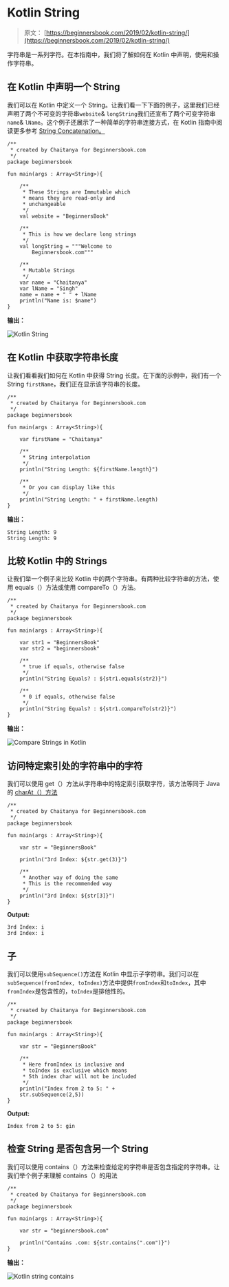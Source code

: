 # Kotlin String

> 原文： [https://beginnersbook.com/2019/02/kotlin-string/](https://beginnersbook.com/2019/02/kotlin-string/)

字符串是一系列字符。在本指南中，我们将了解如何在 Kotlin 中声明，使用和操作字符串。

## 在 Kotlin 中声明一个 String

我们可以在 Kotlin 中定义一个 String。让我们看一下下面的例子，这里我们已经声明了两个不可变的字符串`website`&amp; `longString`我们还宣布了两个可变字符串`name`&amp; `lName`。这个例子还展示了一种简单的字符串连接方式，在 Kotlin 指南中阅读更多参考 [String Concatenation。](https://beginnersbook.com/2017/12/string-concatenation-in-kotlin/)

```
/**
 * created by Chaitanya for Beginnersbook.com
 */
package beginnersbook

fun main(args : Array<String>){

    /**
     * These Strings are Immutable which
     * means they are read-only and
     * unchangeable
     */
    val website = "BeginnersBook"

    /**
     * This is how we declare long strings
     */
    val longString = """Welcome to
        Beginnersbook.com"""

    /**
     * Mutable Strings
     */
    var name = "Chaitanya"
    var lName = "Singh"
    name = name + " " + lName
    println("Name is: $name")
}
```

**输出：**

![Kotlin String](img/ce1370cfbc2fc9f7ad8c1e50659f7888.jpg)

## 在 Kotlin 中获取字符串长度

让我们看看我们如何在 Kotlin 中获得 String 长度。在下面的示例中，我们有一个 String `firstName`，我们正在显示该字符串的长度。

```
/**
 * created by Chaitanya for Beginnersbook.com
 */
package beginnersbook

fun main(args : Array<String>){

    var firstName = "Chaitanya"

    /**
     * String interpolation
     */
    println("String Length: ${firstName.length}")

    /**
     * Or you can display like this
     */
    println("String Length: " + firstName.length)
}
```

**输出：**

```
String Length: 9
String Length: 9
```

## 比较 Kotlin 中的 Strings

让我们举一个例子来比较 Kotlin 中的两个字符串。有两种比较字符串的方法，使用 equals（）方法或使用 compareTo（）方法。

```
/**
 * created by Chaitanya for Beginnersbook.com
 */
package beginnersbook

fun main(args : Array<String>){

    var str1 = "BeginnersBook"
    var str2 = "beginnersbook"

    /**
     * true if equals, otherwise false
     */
    println("String Equals? : ${str1.equals(str2)}")

    /**
     * 0 if equals, otherwise false
     */
    println("String Equals? : ${str1.compareTo(str2)}")
}
```

**输出：**

![Compare Strings in Kotlin](img/903e8f72cf71528c7cb73393b9733a22.jpg)

## 访问特定索引处的字符串中的字符

我们可以使用 get（）方法从字符串中的特定索引获取字符，该方法等同于 Java 的 [charAt（）方法](https://beginnersbook.com/2013/12/java-string-charat-method-example/)

```
/**
 * created by Chaitanya for Beginnersbook.com
 */
package beginnersbook

fun main(args : Array<String>){

    var str = "BeginnersBook"

    println("3rd Index: ${str.get(3)}")

    /**
     * Another way of doing the same
     * This is the recommended way
     */
    println("3rd Index: ${str[3]}")
}
```

**Output:**

```
3rd Index: i
3rd Index: i

```

## 子

我们可以使用`subSequence()`方法在 Kotlin 中显示子字符串。我们可以在`subSequence(fromIndex, toIndex)`方法中提供`fromIndex`和`toIndex`，其中`fromIndex`是包含性的，`toIndex`是排他性的。

```
/**
 * created by Chaitanya for Beginnersbook.com
 */
package beginnersbook

fun main(args : Array<String>){

    var str = "BeginnersBook"

    /**
     * Here fromIndex is inclusive and
     * toIndex is exclusive which means
     * 5th index char will not be included
     */
    println("Index from 2 to 5: " +
    str.subSequence(2,5))
}
```

**Output:**

```
Index from 2 to 5: gin
```

## 检查 String 是否包含另一个 String

我们可以使用 contains（）方法来检查给定的字符串是否包含指定的字符串。让我们举个例子来理解 contains（）的用法

```
/**
 * created by Chaitanya for Beginnersbook.com
 */
package beginnersbook

fun main(args : Array<String>){

    var str = "beginnersbook.com"

    println("Contains .com: ${str.contains(".com")}")
}
```

**输出：**

![Kotlin string contains](img/107e92b246cd728553c932455a29f327.jpg)